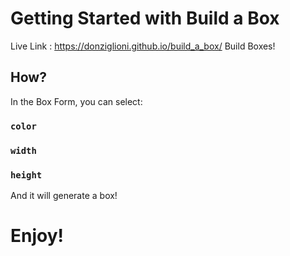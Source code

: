 # Getting Started with Build a Box
Live Link : https://donziglioni.github.io/build_a_box/
Build Boxes!

## How?

In the Box Form, you can select: 

### `color`
### `width`
### `height`

And it will generate a box!

# Enjoy!
